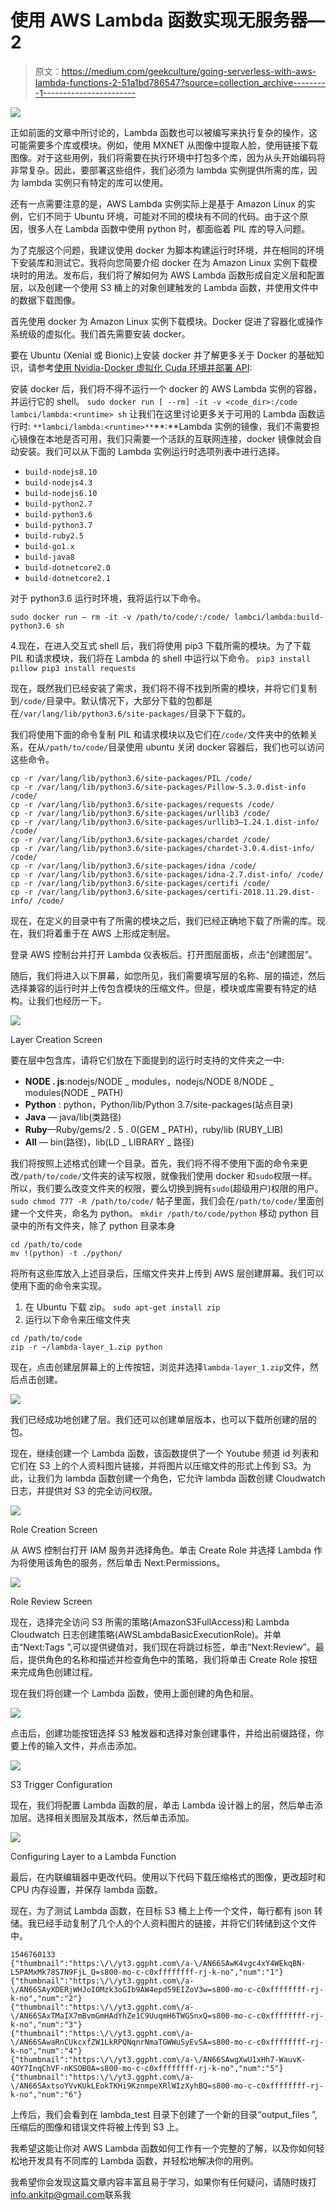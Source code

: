 # 使用 AWS Lambda 函数实现无服务器— 2

> 原文：<https://medium.com/geekculture/going-serverless-with-aws-lambda-functions-2-51a1bd786547?source=collection_archive---------1----------------------->

![](img/a27c7b1ecf04a58e3efbc8f66ce60ff5.png)

正如前面的文章中所讨论的，Lambda 函数也可以被编写来执行复杂的操作，这可能需要多个库或模块。例如，使用 MXNET 从图像中提取人脸，使用链接下载图像。对于这些用例，我们将需要在执行环境中打包多个库，因为从头开始编码将非常复杂。因此，要部署这些组件，我们必须为 lambda 实例提供所需的库，因为 lambda 实例只有特定的库可以使用。

还有一点需要注意的是，AWS Lambda 实例实际上是基于 Amazon Linux 的实例，它们不同于 Ubuntu 环境，可能对不同的模块有不同的代码。由于这个原因，很多人在 Lambda 函数中使用 python 时，都面临着 PIL 库的导入问题。

为了克服这个问题，我建议使用 docker 为脚本构建运行时环境，并在相同的环境下安装库和测试它。我将向您简要介绍 docker 在为 Amazon Linux 实例下载模块时的用法。发布后，我们将了解如何为 AWS Lambda 函数形成自定义层和配置层，以及创建一个使用 S3 桶上的对象创建触发的 Lambda 函数，并使用文件中的数据下载图像。

首先使用 docker 为 Amazon Linux 实例下载模块。Docker 促进了容器化或操作系统级的虚拟化。我们首先需要安装 docker。

要在 Ubuntu (Xenial 或 Bionic)上安装 docker 并了解更多关于 Docker 的基础知识，请参考[使用 Nvidia-Docker 虚拟化 Cuda 环境并部署 API](/@info.ankitp/virtualizing-cuda-environment-using-nvidia-docker-and-deploying-apis-on-those-environments-508e0171d4a6):

安装 docker 后，我们将不得不运行一个 docker 的 AWS Lambda 实例的容器，并运行它的 shell。
`sudo docker run [ --rm] -it -v <code_dir>:/code lambci/lambda:<runtime> sh` 让我们在这里讨论更多关于可用的 Lambda 函数运行时:
`**lambci/lambda:<runtime>**`**:**Lambda 实例的镜像，我们不需要担心镜像在本地是否可用，我们只需要一个活跃的互联网连接，docker 镜像就会自动安装。我们可以从下面的 Lambda 实例运行时选项列表中进行选择。

*   `build-nodejs8.10`
*   `build-nodejs4.3`
*   `build-nodejs6.10`
*   `build-python2.7`
*   `build-python3.6`
*   `build-python3.7`
*   `build-ruby2.5`
*   `build-go1.x`
*   `build-java8`
*   `build-dotnetcore2.0`
*   `build-dotnetcore2.1`

对于 python3.6 运行时环境，我将运行以下命令。

```
sudo docker run — rm -it -v /path/to/code/:/code/ lambci/lambda:build-python3.6 sh
```

4.现在，在进入交互式 shell 后，我们将使用 pip3 下载所需的模块。为了下载 PIL 和请求模块，我们将在 Lambda 的 shell 中运行以下命令。
`pip3 install pillow
pip3 install requests`

现在，既然我们已经安装了需求，我们将不得不找到所需的模块，并将它们复制到`/code/`目录中。默认情况下，大部分下载的包都是在`/var/lang/lib/python3.6/site-packages/`目录下下载的。

我们将使用下面的命令复制 PIL 和请求模块以及它们在`/code/`文件夹中的依赖关系，在从`/path/to/code/`目录使用 ubuntu 关闭 docker 容器后，我们也可以访问这些命令。

```
cp -r /var/lang/lib/python3.6/site-packages/PIL /code/
cp -r /var/lang/lib/python3.6/site-packages/Pillow-5.3.0.dist-info /code/
cp -r /var/lang/lib/python3.6/site-packages/requests /code/
cp -r /var/lang/lib/python3.6/site-packages/urllib3 /code/
cp -r /var/lang/lib/python3.6/site-packages/urllib3–1.24.1.dist-info/ /code/
cp -r /var/lang/lib/python3.6/site-packages/chardet /code/
cp -r /var/lang/lib/python3.6/site-packages/chardet-3.0.4.dist-info/ /code/
cp -r /var/lang/lib/python3.6/site-packages/idna /code/
cp -r /var/lang/lib/python3.6/site-packages/idna-2.7.dist-info/ /code/
cp -r /var/lang/lib/python3.6/site-packages/certifi /code/
cp -r /var/lang/lib/python3.6/site-packages/certifi-2018.11.29.dist-info/ /code/
```

现在，在定义的目录中有了所需的模块之后，我们已经正确地下载了所需的库。现在，我们将着重于在 AWS 上形成定制层。

登录 AWS 控制台并打开 Lambda 仪表板后。打开图层面板，点击“创建图层”。

随后，我们将进入以下屏幕，如您所见，我们需要填写层的名称、层的描述，然后选择兼容的运行时并上传包含模块的压缩文件。但是，模块或库需要有特定的结构。让我们也经历一下。

![](img/19c3e1cc43dbf656d63a58f40fee629a.png)

Layer Creation Screen

要在层中包含库，请将它们放在下面提到的运行时支持的文件夹之一中:

*   **NODE . js**:nodejs/NODE _ modules，nodejs/NODE 8/NODE _ modules(NODE _ PATH)
*   **Python** : python，Python/lib/Python 3.7/site-packages(站点目录)
*   **Java** — java/lib(类路径)
*   **Ruby**—Ruby/gems/2 . 5 . 0(GEM _ PATH)，ruby/lib (RUBY_LIB)
*   **All** — bin(路径)，lib(LD _ LIBRARY _ 路径)

我们将按照上述格式创建一个目录。首先，我们将不得不使用下面的命令来更改`/path/to/code/`文件夹的读写权限，就像我们使用 docker 和`sudo`权限一样。所以，我们要么改变文件夹的权限，要么切换到拥有`sudo`(超级用户)权限的用户。
`sudo chmod 777 -R /path/to/code/` 帖子里面，我们会在`/path/to/code/`里面创建一个文件夹，命名为 python。
`mkdir /path/to/code/python` 移动 python 目录中的所有文件夹，除了 python 目录本身

```
cd /path/to/code
mv !(python) -t ./python/
```

将所有这些库放入上述目录后，压缩文件夹并上传到 AWS 层创建屏幕。我们可以使用下面的命令来实现。

1.  在 Ubuntu 下载 zip。
    `sudo apt-get install zip`
2.  运行以下命令来压缩文件夹

```
cd /path/to/code
zip -r ~/lambda-layer_1.zip python
```

现在，点击创建层屏幕上的上传按钮，浏览并选择`lambda-layer_1.zip`文件，然后点击创建。

![](img/747179bcdb7a9be5ebed2541572c5b52.png)

我们已经成功地创建了层。我们还可以创建单层版本，也可以下载所创建的层的包。

现在，继续创建一个 Lambda 函数，该函数提供了一个 Youtube 频道 id 列表和它们在 S3 上的个人资料图片链接，并将图片以压缩文件的形式上传到 S3。为此，让我们为 lambda 函数创建一个角色，它允许 lambda 函数创建 Cloudwatch 日志，并提供对 S3 的完全访问权限。

![](img/ea5a7c045a914f329294a9acaf29d664.png)

Role Creation Screen

从 AWS 控制台打开 IAM 服务并选择角色。单击 Create Role 并选择 Lambda 作为将使用该角色的服务，然后单击 Next:Permissions。

![](img/f401d8ed2ffe323be993b371934b0d40.png)

Role Review Screen

现在，选择完全访问 S3 所需的策略(AmazonS3FullAccess)和 Lambda Cloudwatch 日志创建策略(AWSLambdaBasicExecutionRole)。并单击“Next:Tags ”,可以提供键值对，我们现在将跳过标签，单击“Next:Review”。最后，提供角色的名称和描述并检查角色中的策略，我们将单击 Create Role 按钮来完成角色创建过程。

现在我们将创建一个 Lambda 函数，使用上面创建的角色和层。

![](img/099ed2707cbb4dd0813ef49d14d84464.png)

点击后，创建功能按钮选择 S3 触发器和选择对象创建事件，并给出前缀路径，你要上传的输入文件，并点击添加。

![](img/2a67dee9db51fa24e09acce2319f263e.png)

S3 Trigger Configuration

现在，我们将配置 Lambda 函数的层，单击 Lambda 设计器上的层，然后单击添加层。选择相关图层及其版本，然后单击添加。

![](img/dd5c89e76c64caefbd373e0cde965ae1.png)

Configuring Layer to a Lambda Function

最后，在内联编辑器中更改代码。使用以下代码下载压缩格式的图像，更改超时和 CPU 内存设置，并保存 lambda 函数。

现在，为了测试 Lambda 函数，在目标 S3 桶上上传一个文件，每行都有 json 转储。我已经手动复制了几个人的个人资料图片的链接，并将它们转储到这个文件中。

```
1546760133
{"thumbnail":"https:\/\/yt3.ggpht.com\/a-\/AN66SAwK4vgc4xY4WEkqBN-L5PAMxMk78S7N9FjL_Q=s800-mo-c-c0xffffffff-rj-k-no","num":"1"}
{"thumbnail":"https:\/\/yt3.ggpht.com\/a-\/AN66SAyXDERjWHJoIOMzk3oGIb9AW4epd59EIZoV3w=s800-mo-c-c0xffffffff-rj-k-no","num":"2"}
{"thumbnail":"https:\/\/yt3.ggpht.com\/a-\/AN66SAxTMaIX7mBvmGmHAdYhZe1C9UuqmH6TWG5nxQ=s800-mo-c-c0xffffffff-rj-k-no","num":"3"}
{"thumbnail":"https:\/\/yt3.ggpht.com\/a-\/AN66SAwaRnCUkcxfZW1LkRPQNqnrNmaTGWWuSyEvSA=s800-mo-c-c0xffffffff-rj-k-no","num":"4"}
{"thumbnail":"https:\/\/yt3.ggpht.com\/a-\/AN66SAwgXwU1xHh7-WauvK-4OY7InqChVF-nKSOB0A=s800-mo-c-c0xffffffff-rj-k-no","num":"5"}
{"thumbnail":"https:\/\/yt3.ggpht.com\/a-\/AN66SAxtsoYVvKUkLEokTKHi9KznmpeXRlWIzXyhBQ=s800-mo-c-c0xffffffff-rj-k-no","num":"6"}
```

上传后，我们会看到在 lambda_test 目录下创建了一个新的目录“output_files ”,压缩后的图像和错误文件将被上传到 S3 上。

我希望这能让你对 AWS Lambda 函数如何工作有一个完整的了解，以及你如何轻松地开发具有不同库的 Lambda 函数，并轻松地解决你的用例。

我希望你会发现这篇文章内容丰富且易于学习，如果你有任何疑问，请随时拨打[info.ankitp@gmail.com](mailto:info.ankitp@gmail.com)联系我